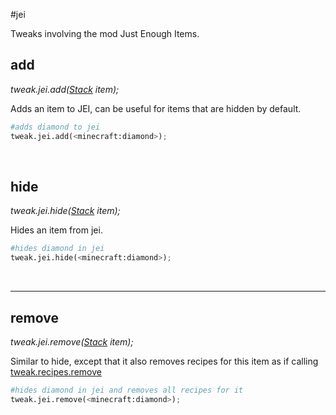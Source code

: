 #jei

Tweaks involving the mod Just Enough Items.

## add
*tweak.jei.add([Stack](/arguments/stack) item);*

Adds an item to JEI, can be useful for items that are hidden by default.
```python
#adds diamond to jei
tweak.jei.add(<minecraft:diamond>);
```
<br>

## hide
*tweak.jei.hide([Stack](/arguments/stack) item);*

Hides an item from jei.
```python
#hides diamond in jei
tweak.jei.hide(<minecraft:diamond>);
```
<br>

---
## remove
*tweak.jei.remove([Stack](/arguments/stack) item);*

Similar to hide, except that it also removes recipes for this item as if calling [tweak.recipes.remove](/actions/recipes/#remove)
```python
#hides diamond in jei and removes all recipes for it
tweak.jei.remove(<minecraft:diamond>);
```